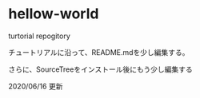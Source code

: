# hellow-world
turtorial repogitory

チュートリアルに沿って、README.mdを少し編集する。

さらに、SourceTreeをインストール後にもう少し編集する

2020/06/16 更新